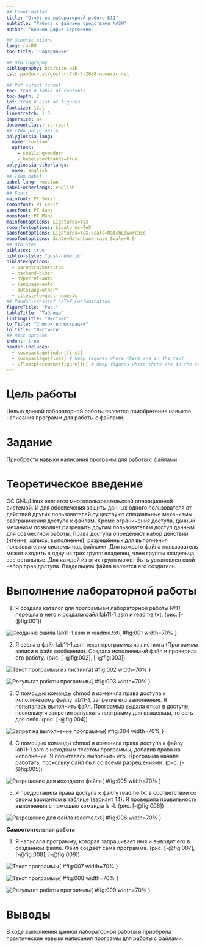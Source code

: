 ```yaml
---
## Front matter
title: "Отчёт по лабораторной работе №11"
subtitle: "Работа с файлами средствами NASM"
author: "Кочина Дарья Сергеевна"

## Generic otions
lang: ru-RU
toc-title: "Содержание"

## Bibliography
bibliography: bib/cite.bib
csl: pandoc/csl/gost-r-7-0-5-2008-numeric.csl

## Pdf output format
toc: true # Table of contents
toc-depth: 2
lof: true # List of figures
fontsize: 12pt
linestretch: 1.5
papersize: a4
documentclass: scrreprt
## I18n polyglossia
polyglossia-lang:
  name: russian
  options:
	- spelling=modern
	- babelshorthands=true
polyglossia-otherlangs:
  name: english
## I18n babel
babel-lang: russian
babel-otherlangs: english
## Fonts
mainfont: PT Serif
romanfont: PT Serif
sansfont: PT Sans
monofont: PT Mono
mainfontoptions: Ligatures=TeX
romanfontoptions: Ligatures=TeX
sansfontoptions: Ligatures=TeX,Scale=MatchLowercase
monofontoptions: Scale=MatchLowercase,Scale=0.9
## Biblatex
biblatex: true
biblio-style: "gost-numeric"
biblatexoptions:
  - parentracker=true
  - backend=biber
  - hyperref=auto
  - language=auto
  - autolang=other*
  - citestyle=gost-numeric
## Pandoc-crossref LaTeX customization
figureTitle: "Рис."
tableTitle: "Таблица"
listingTitle: "Листинг"
lofTitle: "Список иллюстраций"
lolTitle: "Листинги"
## Misc options
indent: true
header-includes:
  - \usepackage{indentfirst}
  - \usepackage{float} # keep figures where there are in the text
  - \floatplacement{figure}{H} # keep figures where there are in the text
---
```


# Цель работы

Целью данной лабораторной работы является приобретение навыков написания программ для работы с файлами.

# Задание

Приобрести навыки написания программ для работы с файлами.

# Теоретическое введение

ОС GNU/Linux является многопользовательской операционной системой. И для обеспечения защиты данных одного пользователя от действий других пользователей существуют специальные механизмы разграничения доступа к файлам. Кроме ограничения доступа, данный механизм позволяет разрешить другим пользователям доступ данным для совместной работы. Права доступа определяют набор действий (чтение, запись, выполнение), разрешённых для выполнения пользователям системы над файлами. Для каждого файла пользователь может входить в одну из трех групп: владелец, член группы владельца, все остальные. Для каждой из этих групп может быть установлен свой набор прав доступа. Владельцем файла является его создатель.

# Выполнение лабораторной работы

1. Я создала каталог для программам лабораторной работы №11, перешла в него и создала файл lab11-1.asm и readme.txt. (рис. [-@fig:001])

![Создание файла lab11-1.asm и readme.txt](image/Рис.1.png){ #fig:001 width=70% }

2. Я ввела в файл lab11-1.asm текст программы из листинга (Программа записи в файл сообщения). Создала исполняемый файл и проверила его работу. (рис. [-@fig:002], [-@fig:003])

![Текст программы из листинга](image/Рис.2.png){ #fig:002 width=70% }

![Результат работы программы](image/Рис.3.png){ #fig:003 width=70% }

3. С помощью команды chmod я изменила права доступа к исполняемому файлу lab11-1, запретив его выполнение. Я попыталась выполнить файл. Программа выдала отказ в доступе, поскольку я запретил запускать программу для владельца, то есть для себя. (рис. [-@fig:004])

![Запрет на выполнение программы](image/Рис.4.png){ #fig:004 width=70% }

4. С помощью команды chmod я изменила права доступа к файлу lab11-1.asm с исходным текстом программы, добавив права на исполнение. Я попыталась выполнить его. Программа начала работать, поскольку файл был со всеми разрешениями. (рис. [-@fig:005])

![Разрешение для исходного файла](image/Рис.5.png){ #fig:005 width=70% }

5. Я предоставила права доступа к файлу readme.txt в соответствии со своим вариантом в таблице (вариант 14). Я проверила правильность выполнения с помощью команды ls -l. (рис. [-@fig:006])

![Разрешение для файла readme.txt](image/Рис.6.png){ #fig:006 width=70% }

**Самостоятельная работа**

1. Я написала программу, которая запрашивает имя и выводит его в созданном файле. Файл создаёт сама программа. (рис. [-@fig:007], [-@fig:008], [-@fig:009])

![Текст программы](image/Рис.7.png){ #fig:007 width=70% }

![Текст программы](image/Рис.8.png){ #fig:008 width=70% }

![Результат работы программы](image/Рис.9.png){ #fig:009 width=70% }

# Выводы

В ходе выполнения данной лабораторной работы я приобрела практические навыки написания программ для работы с файлами.

